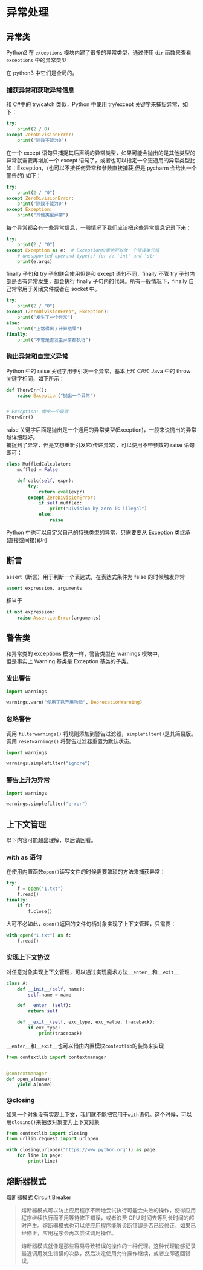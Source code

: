 # 异常处理

## 异常类

Python2 在 `exceptions` 模块内建了很多的异常类型，通过使用 `dir` 函数来查看 `exceptions` 中的异常类型

在 python3 中它们是全局的。

### 捕获异常和获取异常信息

和 C#中的 try/catch 类似，Python 中使用 try/except 关键字来捕捉异常，如下：

```python
try:
    print(2 / 0)
except ZeroDivisionError:
    print("除数不能为0")
```

在一个 except 语句只捕捉其后声明的异常类型，如果可能会抛出的是其他类型的异常就需要再增加一个 except 语句了，或者也可以指定一个更通用的异常类型比如：Exception，(也可以不接任何异常和参数直接捕获,但是 pycharm 会给出一个警告的) 如下：

```python
try:
    print(2 / "0")
except ZeroDivisionError:
    print("除数不能为0")
except Exception:
    print("其他类型异常")
```

每个异常都会有一些异常信息，一般情况下我们应该把这些异常信息记录下来：

```python
try:
    print(2 / "0")
except Exception as e:  # Exception位置也可以放一个错误类元组
    # unsupported operand type(s) for /: 'int' and 'str'
    print(e.args)
```

finally 子句和 try 子句联合使用但是和 except 语句不同，finally 不管 try 子句内部是否有异常发生，都会执行 finally 子句内的代码。所有一般情况下，finally 自己常常用于关闭文件或者在 socket 中。

```python
try:
    print(2 / "0")
except (ZeroDivisionError, Exception):
    print("发生了一个异常")
else:
    print("正常得出了计算结果")
finally:
    print("不管是否发生异常都执行")
```

### 抛出异常和自定义异常

Python 中的 raise 关键字用于引发一个异常，基本上和 C#和 Java 中的 throw 关键字相同，如下所示：

```python
def ThorwErr():
    raise Exception("抛出一个异常")


# Exception: 抛出一个异常
ThorwErr()
```

raise 关键字后面是抛出是一个通用的异常类型(Exception)，一般来说抛出的异常越详细越好。\
捕捉到了异常，但是又想重新引发它(传递异常)，可以使用不带参数的 raise 语句即可：

```python
class MuffledCalculator:
    muffled = False

    def calc(self, expr):
        try:
            return eval(expr)
        except ZeroDivisionError:
            if self.muffled:
                print("Division by zero is illegal")
            else:
                raise
```

Python 中也可以自定义自己的特殊类型的异常，只需要要从 Exception 类继承(直接或间接)即可

## 断言

assert（断言）用于判断一个表达式，在表达式条件为 false 的时候触发异常

```python
assert expression, arguments
```

相当于

```python
if not expression:
    raise AssertionError(arguments)
```

## 警告类

和异常类的 exceptions 模块一样，警告类型在 warnings 模块中，\
但是事实上 Warning 基类是 Exception 基类的子类。

### 发出警告

```python
import warnings

warnings.warn("使用了已弃用功能", DeprecationWarning)
```

### 忽略警告

调用 `filterwarnings()` 将规则添加到警告过滤器，`simplefilter()`是其简易版。\
调用 `resetwarnings()` 将警告过滤器重置为默认状态。

```python
import warnings

warnings.simplefilter("ignore")
```

### 警告上升为异常

```python
import warnings

warnings.simplefilter("error")
```

## 上下文管理

以下内容可能超出理解，以后请回看。

### with as 语句

在使用内置函数`open()`读写文件的时候需要繁琐的方法来捕获异常：

```python
try:
    f = open("1.txt")
    f.read()
finally:
    if f:
        f.close()
```

大可不必如此，`open()`返回的文件句柄对象实现了上下文管理，只需要：

```python
with open("1.txt") as f:
    f.read()
```

### 实现上下文协议

对任意对象实现上下文管理，可以通过实现魔术方法`__enter__`和`__exit__`

```python
class A:
    def __init__(self, name):
        self.name = name

    def __enter__(self):
        return self

    def __exit__(self, exc_type, exc_value, traceback):
        if exc_type:
            print(traceback)
```

`__enter__`和`__exit__`也可以借由内置模块`contextlib`的装饰来实现

```python
from contextlib import contextmanager


@contextmanager
def open_a(name):
    yield A(name)
```

### @closing

如果一个对象没有实现上下文，我们就不能把它用于`with`语句。这个时候，可以用`closing()`来把该对象变为上下文对象

```python
from contextlib import closing
from urllib.request import urlopen

with closing(urlopen("https://www.python.org")) as page:
    for line in page:
        print(line)
```

## 熔断器模式

熔断器模式 Circuit Breaker

> 熔断器模式可以防止应用程序不断地尝试执行可能会失败的操作，使得应用程序继续执行而不用等待修正错误，或者浪费 CPU 时间去等到长时间的超时产生。熔断器模式也可以使应用程序能够诊断错误是否已经修正，如果已经修正，应用程序会再次尝试调用操作。
>
> 熔断器模式就像是那些容易导致错误的操作的一种代理。这种代理能够记录最近调用发生错误的次数，然后决定使用允许操作继续，或者立即返回错误。

